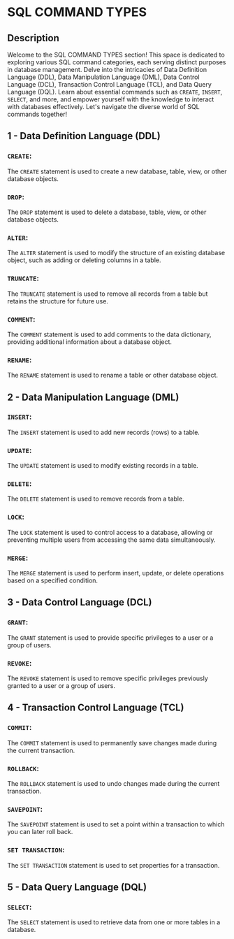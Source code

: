 # SQL COMMAND TYPES

## Description

Welcome to the SQL COMMAND TYPES section! This space is dedicated to exploring various SQL command categories, each serving distinct purposes in database management. Delve into the intricacies of Data Definition Language (DDL), Data Manipulation Language (DML), Data Control Language (DCL), Transaction Control Language (TCL), and Data Query Language (DQL). Learn about essential commands such as `CREATE`, `INSERT`, `SELECT`, and more, and empower yourself with the knowledge to interact with databases effectively. Let's navigate the diverse world of SQL commands together!

## 1 - Data Definition Language (DDL)

### `CREATE`:
The `CREATE` statement is used to create a new database, table, view, or other database objects.

### `DROP`:
The `DROP` statement is used to delete a database, table, view, or other database objects.

### `ALTER`:
The `ALTER` statement is used to modify the structure of an existing database object, such as adding or deleting columns in a table.

### `TRUNCATE`:
The `TRUNCATE` statement is used to remove all records from a table but retains the structure for future use.

### `COMMENT`:
The `COMMENT` statement is used to add comments to the data dictionary, providing additional information about a database object.

### `RENAME`:
The `RENAME` statement is used to rename a table or other database object.

## 2 - Data Manipulation Language (DML)

### `INSERT`:
The `INSERT` statement is used to add new records (rows) to a table.

### `UPDATE`:
The `UPDATE` statement is used to modify existing records in a table.

### `DELETE`:
The `DELETE` statement is used to remove records from a table.

### `LOCK`:
The `LOCK` statement is used to control access to a database, allowing or preventing multiple users from accessing the same data simultaneously.

### `MERGE`:
The `MERGE` statement is used to perform insert, update, or delete operations based on a specified condition.

## 3 - Data Control Language (DCL)

### `GRANT`:
The `GRANT` statement is used to provide specific privileges to a user or a group of users.

### `REVOKE`:
The `REVOKE` statement is used to remove specific privileges previously granted to a user or a group of users.

## 4 - Transaction Control Language (TCL)

### `COMMIT`:
The `COMMIT` statement is used to permanently save changes made during the current transaction.

### `ROLLBACK`:
The `ROLLBACK` statement is used to undo changes made during the current transaction.

### `SAVEPOINT`:
The `SAVEPOINT` statement is used to set a point within a transaction to which you can later roll back.

### `SET TRANSACTION`:
The `SET TRANSACTION` statement is used to set properties for a transaction.

## 5 - Data Query Language (DQL)

### `SELECT`:
The `SELECT` statement is used to retrieve data from one or more tables in a database.
